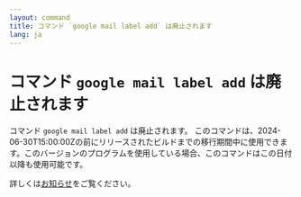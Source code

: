 ```yaml
---
layout: command
title: コマンド `google mail label add` は廃止されます
lang: ja
---
```


# コマンド `google mail label add` は廃止されます

コマンド `google mail label add` は廃止されます。
このコマンドは、2024-06-30T15:00:00Zの前にリリースされたビルドまでの移行期間中に使用できます。このバージョンのプログラムを使用している場合、このコマンドはこの日付以降も使用可能です。

詳しくは[お知らせ](https://github.com/watermint/toolbox/discussions/835)をご覧ください。


